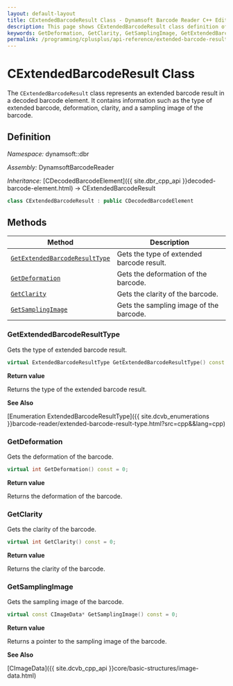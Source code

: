 ```yaml
---
layout: default-layout
title: CExtendedBarcodeResult Class - Dynamsoft Barcode Reader C++ Edition API Reference
description: This page shows CExtendedBarcodeResult class definition of Dynamsoft Barcode Reader SDK C++ Edition.
keywords: GetDeformation, GetClarity, GetSamplingImage, GetExtendedBarcodeResultType, CExtendedBarcodeResult, api reference
permalink: /programming/cplusplus/api-reference/extended-barcode-result.html
---
```

# CExtendedBarcodeResult Class

The `CExtendedBarcodeResult` class represents an extended barcode result in a decoded barcode element. It contains information such as the type of extended barcode, deformation, clarity, and a sampling image of the barcode.

## Definition

*Namespace:* dynamsoft::dbr

*Assembly:* DynamsoftBarcodeReader

*Inheritance:* [CDecodedBarcodeElement]({{ site.dbr_cpp_api }}decoded-barcode-element.html) -> CExtendedBarcodeResult

```cpp
class CExtendedBarcodeResult : public CDecodedBarcodeElement
```

## Methods

| Method | Description |
|--------|-------------|
| [`GetExtendedBarcodeResultType`](#getextendedbarcoderesulttype) | Gets the type of extended barcode result. |
| [`GetDeformation`](#getdeformation) | Gets the deformation of the barcode. |
| [`GetClarity`](#getclarity) | Gets the clarity of the barcode. |
| [`GetSamplingImage`](#getsamplingimage) | Gets the sampling image of the barcode. |

### GetExtendedBarcodeResultType

Gets the type of extended barcode result.

```cpp
virtual ExtendedBarcodeResultType GetExtendedBarcodeResultType() const = 0;
```

**Return value**

Returns the type of the extended barcode result.

**See Also**

[Enumeration ExtendedBarcodeResultType]({{ site.dcvb_enumerations }}barcode-reader/extended-barcode-result-type.html?src=cpp&&lang=cpp)

### GetDeformation

Gets the deformation of the barcode.

```cpp
virtual int GetDeformation() const = 0;
```

**Return value**

Returns the deformation of the barcode.

### GetClarity

Gets the clarity of the barcode.

```cpp
virtual int GetClarity() const = 0;
```

**Return value**

Returns the clarity of the barcode.

### GetSamplingImage

Gets the sampling image of the barcode.

```cpp
virtual const CImageData* GetSamplingImage() const = 0;
```

**Return value**

Returns a pointer to the sampling image of the barcode.

**See Also**

[CImageData]({{ site.dcvb_cpp_api }}core/basic-structures/image-data.html)
